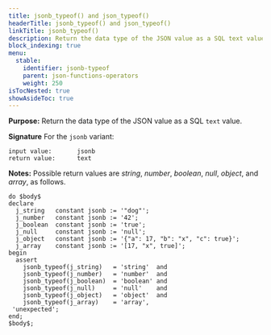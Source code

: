 ```yaml
---
title: jsonb_typeof() and json_typeof()
headerTitle: jsonb_typeof() and json_typeof()
linkTitle: jsonb_typeof()
description: Return the data type of the JSON value as a SQL text value.
block_indexing: true
menu:
  stable:
    identifier: jsonb-typeof
    parent: json-functions-operators
    weight: 250
isTocNested: true
showAsideToc: true
---
```


**Purpose:** Return the data type of the JSON value as a SQL `text` value.

**Signature** For the `jsonb` variant:

```
input value:       jsonb
return value:      text
```

**Notes:** Possible return values are _string_, _number_, _boolean_, _null_,  _object_, and _array_, as follows.

```plpgsql
do $body$
declare
  j_string   constant jsonb := '"dog"';
  j_number   constant jsonb := '42';
  j_boolean  constant jsonb := 'true';
  j_null     constant jsonb := 'null';
  j_object   constant jsonb := '{"a": 17, "b": "x", "c": true}';
  j_array    constant jsonb := '[17, "x", true]';
begin
  assert
    jsonb_typeof(j_string)   = 'string'  and
    jsonb_typeof(j_number)   = 'number'  and
    jsonb_typeof(j_boolean)  = 'boolean' and
    jsonb_typeof(j_null)     = 'null'    and
    jsonb_typeof(j_object)   = 'object'  and
    jsonb_typeof(j_array)    = 'array',
 'unexpected';
end;
$body$;
```
